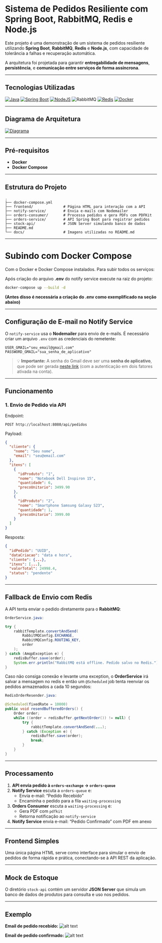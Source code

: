 # Sistema de Pedidos Resiliente com Spring Boot, RabbitMQ, Redis e Node.js

Este projeto é uma demonstração de um sistema de pedidos resiliente utilizando **Spring Boot**, **RabbitMQ**, **Redis** e **Node.js**, com capacidade de tolerância a falhas e recuperação automática.

A arquitetura foi projetada para garantir **entregabilidade de mensagens**, **persistência**, e **comunicação entre serviços de forma assíncrona**.

---

## Tecnologias Utilizadas

[![Java](https://img.shields.io/badge/Java-%23ED8B00.svg?logo=openjdk&logoColor=white)](#)
[![Spring Boot](https://img.shields.io/badge/Spring%20Boot-6DB33F?logo=springboot&logoColor=fff)](#)
[![NodeJS](https://img.shields.io/badge/Node.js-6DA55F?logo=node.js&logoColor=white)](#)
![RabbitMQ](https://img.shields.io/badge/RabbitMQ-ff6600?logo=rabbitmq&logoColor=white)
[![Redis](https://img.shields.io/badge/Redis-%23DD0031.svg?logo=redis&logoColor=white)](#)
[![Docker](https://img.shields.io/badge/Docker-2496ED?logo=docker&logoColor=fff)](#)

---

## Diagrama de Arquitetura

[![Diagrama](./docs/Arquitetura.png)](./docs/Arquitetura.png)

---
## Pré-requisitos

- **Docker**
- **Docker Compose**

---

## Estrutura do Projeto

```
.
├── docker-compose.yml
├── frontend/              # Página HTML para interação com a API
├── notify-service/        # Envia e-mails com Nodemailer
├── orders-consumer/       # Processa pedidos e gera PDFs com PDFKit
├── orders-service/        # API Spring Boot para registrar pedidos
├── stock-api/             # JSON Server simulando banco de dados
├── README.md
└── docs/                  # Imagens utilizadas no README.md
```

---

# Subindo com Docker Compose

Com o Docker e Docker Compose instalados. Para subir todos os serviços:



Após criação do arquivo **.env** do notify service execute na raiz do projeto:
```bash
docker-compose up --build -d
```

**(Antes disso é necessária a criação do .env como exemplificado na seção abaixo)**

---

## Configuração de E-mail no Notify Service

O `notify-service` usa o **Nodemailer** para envio de e-mails. É necessário criar um arquivo `.env` com as credenciais do remetente:

```env
USER_GMAIL="seu_email@gmail.com"
PASSWORD_GMAIL="sua_senha_de_aplicativo"
```

> 💡 **Importante:** A senha do Gmail deve ser uma **senha de aplicativo**, que pode ser gerada [neste link](https://myaccount.google.com/apppasswords) (com a autenticação em dois fatores ativada na conta).

---

## Funcionamento

### 1. Envio de Pedido via API

Endpoint:

```
POST http://localhost:8080/api/pedidos
```

Payload:

```json
{
  "cliente": {
    "nome": "Seu nome",
    "email": "seu@email.com"
  },
  "itens": [
    {
      "idProduto": "1",
      "nome": "Notebook Dell Inspiron 15",
      "quantidade": 6,
      "precoUnitario": 3499.90
    },
    {
      "idProduto": "2",
      "nome": "Smartphone Samsung Galaxy S23",
      "quantidade": 1,
      "precoUnitario": 3999.00
    }
  ]
}
```

Resposta:

```json
{
  "idPedido": "UUID",
  "dataCriacao": "data e hora",
  "cliente": {...},
  "itens": [...],
  "valorTotal": 24998.4,
  "status": "pendente"
}
```

---

## Fallback de Envio com Redis

A API tenta enviar o pedido diretamente para o **RabbitMQ**:

```java
OrderService.java:

try {
    rabbitTemplate.convertAndSend(
        RabbitMQConfig.EXCHANGE,
        RabbitMQConfig.ROUTING_KEY,
        order
    );
} catch (AmqpException e) {
    redisBuffer.save(order);
    System.err.println("RabbitMQ está offline. Pedido salvo no Redis.");
}
```
Caso não consiga conexão e levante uma exception, o **OrderService** irá salvar a mensagem no redis e então um `@Scheduled` job tenta reenviar os pedidos armazenados a cada 10 segundos:

```java
RedisOrderResender.java:

@Scheduled(fixedRate = 10000)
public void resendBufferedOrders() {
    Order order;
    while ((order = redisBuffer.getNextOrder()) != null) {
        try {
            rabbitTemplate.convertAndSend(...);
        } catch (Exception e) {
            redisBuffer.save(order);
            break;
        }
    }
}
```

---

## Processamento

1. **API envia pedido à `orders-exchange` → `orders-queue`**
2. **Notify Service** escuta a `orders-queue` e:
   - Envia e-mail: “Pedido Recebido”
   - Encaminha o pedido para a fila `waiting-processing`
3. **Orders Consumer** escuta a `waiting-processing` e:
   - Gera PDF com `pdfkit`
   - Retorna notificação ao `notify-service`
4. **Notify Service** envia e-mail: “Pedido Confirmado” com PDF em anexo

---

## Frontend Simples

Uma única página HTML serve como interface para simular o envio de pedidos de forma rápida e prática, conectando-se à API REST da aplicação.

---

## Mock de Estoque

O diretório `stock-api` contém um servidor **JSON Server** que simula um banco de dados de produtos para consulta e uso nos pedidos.

---
## Exemplo

**Email de pedido recebido:**
![alt text](./docs/PedidoRecebido.png "Pedido recebido")

**Email de pedido confirmado:**
![alt text](./docs/PedidoConfirmado.png "Pedido confirmado")
